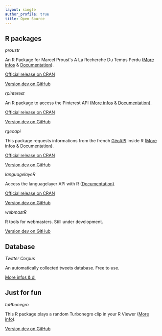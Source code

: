 ```yaml
---
layout: single
author_profile: true
title: Open Source
---
```


## R packages

_proustr_

An R Package for Marcel Proust's A La Recherche Du Temps Perdu ([More infos](http://colinfay.me/proustr-package/) & [Documentation](https://cran.r-project.org/web/packages/proustr/proustr.pdf)).

[Official release on CRAN](https://cran.r-project.org/web/packages/proustr/index.html)

[Version dev on GitHub](https://github.com/ColinFay/proustr)


_rpinterest_

An R package to access the Pinterest API ([More infos](https://colinfay.me/rpinterest-package-r/) & [Documentation](https://cran.r-project.org/web/packages/rpinterest/rpinterest.pdf)).

[Official release on CRAN](https://cran.r-project.org/web/packages/rpinterest/index.html)

[Version dev on GitHub](https://github.com/ColinFay/rpinterest)

_rgeoapi_

This package requests informations from the french [GéoAPI](https://api.gouv.fr/api/geoapi.html) inside R ([More infos](https://colinfay.me/rgeoapi-v1/) & [Documentation](https://cran.r-project.org/web/packages/rgeoapi/rgeoapi.pdf)).

[Official release on CRAN](https://cran.r-project.org/web/packages/rgeoapi/index.html)

[Version dev on GitHub](https://github.com/ColinFay/rgeoapi)

_languagelayeR_

Access the languagelayer API with R ([Documentation](https://cran.r-project.org/web/packages/languagelayeR/languagelayeR.pdf)).

[Official release on CRAN](https://cran.r-project.org/web/packages/languagelayeR/index.html)

[Version dev on GitHub](https://github.com/ColinFay/languagelayeR)

_webmastR_

R tools for webmasters. Still under development. 

[Version dev on GitHub](https://github.com/ColinFay/webmastR)

## Database

_Twitter Corpus_

An automatically collected tweets database. Free to use. 

[More infos & dl](https://github.com/ColinFay/twitter_corpus)

## Just for fun  

_tuRbonegro_

This R package plays a random Turbonegro clip in your R Viewer ([More info](http://colinfay.me/rstats-turbonegro/)).

[Version dev on GitHub](https://github.com/ColinFay/tuRbonegro)

